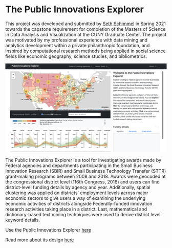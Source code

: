 # The Public Innovations Explorer


This project was developed and submitted by [Seth Schimmel](mailto:seth.schimmel@gmail.com) in Spring 2021 towards the capstone requirement for completion of the Masters of Science in Data Analysis and Visualization at the CUNY Graduate Center. 
The project was motivated by my professional experience with data mining and analytics development within a private philanthropic foundation, and inspired by computational research methods being applied in social science fields like economic geography, science studies, and bibliometrics.  
   

![explorer](screenshot.png)

The Public Innovations Explorer is a tool for investigating awards made by Federal agencies and departments participating in the Small Business Innovation Research (SBIR) and Small Business Technology Transfer (STTR) grant-making programs between 2008 and 2018.  Awards were geocoded at the congressional district level (116th Congress, 2018) and users can find district-level funding details by agency and year.  Additionally, spatial clustering was applied on districts' employment levels across major economic sectors to give users a way of examining the underlying economic activities of districts alongside Federally-funded innovation research activities taking place in a district.  Last, mathematical and dictionary-based text mining techniques were used to derive district level keyword details.  

Use the Public Innovations Explorer [here](https://sethsch.github.io/innovations-explorer/app/index.html)

Read more about its design [here](Documentation.md)

